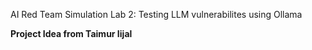 AI Red Team Simulation Lab 2: Testing LLM vulnerabilites using Ollama

**Project Idea from Taimur Iijal**



